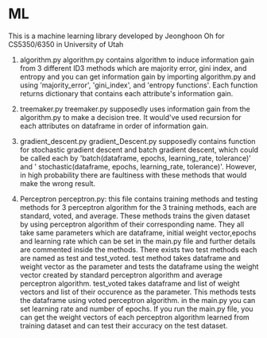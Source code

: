 # ML
This is a machine learning library developed by Jeonghoon Oh for CS5350/6350 in University of Utah

1. algorithm.py
algorithm.py contains algorithm to induce information gain from 3 different ID3 methods which are 
majority error, gini index, and entropy and you can get information gain by importing algorithm.py and
using 'majority_error', 'gini_index', and 'entropy functions'. 
Each function returns dictionary that contains each attribute's information gain.

2. treemaker.py
treemaker.py supposedly uses information gain from the algorithm.py to make a decision tree. It would've 
used recursion for each attributes on dataframe in order of information gain.

3. gradient_descent.py
gradient_Descent.py supposedly contains function for stochastic gradient descent and batch gradient descent,
which could be called each by 'batch(dataframe, epochs, learning_rate, tolerance)' and '
stochastic(dataframe, epochs, learning_rate, tolerance)'.
However, in high probability there are faultiness with these methods that would make the wrong result. 

4. Perceptron
perceptron.py: this file contains training methods and testing methods for 3 perceptron algorithm 
for the 3 training methods, each are standard, voted, and average. These methods trains the given dataset
by using perceptron algorithm of their corresponding name. 
They all take same parameters which are dataframe, initial weight vector,epochs and learning rate
which can be set in the main.py file and further details are commented inside the methods.
There exists two test methods each are named as test and test_voted. 
test method takes dataframe and weight vector as the parameter and tests the dataframe using the weight vector created by
standard perceptron algorithm and average perceptron algorithm.
test_voted takes dataframe and list of weight vectors and list of their occurence as the parameter. This methods tests the
dataframe using voted perceptron algorithm.
in the main.py you can set learning rate and number of epochs. If you run the main.py file, you can
get the weight vectors of each perceptron algorithm learned from training dataset and can test their accuracy on the
test dataset. 
